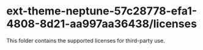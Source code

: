 # ext-theme-neptune-57c28778-efa1-4808-8d21-aa997aa36438/licenses

This folder contains the supported licenses for third-party use.
